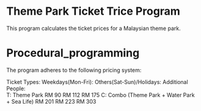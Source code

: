 # Theme Park Ticket Trice Program
This program calculates the ticket prices for a Malaysian theme park.
# Procedural_programming


The program adheres to the following pricing system:

Ticket Types:                                     Weekdays(Mon-Fri):       Others(Sat-Sun)/Holidays:       Additional People:     
T: Theme Park                                     RM 90                    RM 112                          RM 175
C: Combo (Theme Park + Water Park + Sea Life)     RM 201                   RM 223                          RM 303
